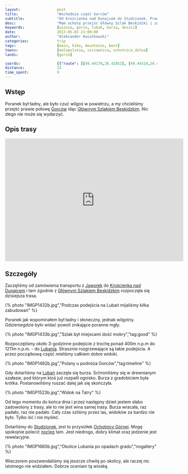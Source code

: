 ```yaml
---
layout:                 post
title:                  "Wschodnia część Gorców"
subtitle:               "Od Krościenka nad Dunajcem do Studzionek. Prawie połowa Głównego Szlaku Beskidzkiego w Gorcach."
desc:                   "Mam ochotę przejść Główny Szlak Beskidzki i zobaczyć Gorce. Dlatego druga część tej majówki była właśnie w Gorcach. Czekało na nas solidne podejście bo 800m na Lubań a dalej tylko 400m tego dnia. Nie myśleliśmy o tym, jak pogoda się popsuje."
keywords:               [wiosna, gorce, lubań, burza, deszcz]
date:                   2013-05-03 21:00:00
author:                 "Aleksander Kwiatkowski"
categories:             trip
tags:                   [main, hike, mountains, best]
towns:                  [malopolskie, szczawnica, ochotnica_dolna]
lands:                  [gorce]

coords:                 [{"route": [[49.44170,20.42852], [49.44510,20.41582], [49.46731,20.39951], [49.46848,20.38938], [49.48900,20.33951], [49.49240,20.27154], [49.49670,20.25969], [49.49146,20.23188], [49.49491,20.21394]], "type": "hike"}, {"route": [[49.40592,20.54746], [49.41592,20.51527], [49.42050,20.50008], [49.42736,20.46789], [49.42664,20.44437], [49.44193,20.43107]], "type": "bus"}]
distance:               22
time_spent:             9
---
```


[wiki-gorce]:           https://pl.wikipedia.org/wiki/Gorce
[wiki-gsb]:             https://pl.wikipedia.org/wiki/G%C5%82%C3%B3wny_Szlak_Beskidzki
[wiki-luban]:           https://pl.wikipedia.org/wiki/Luba%C5%84_(Gorce)
[wiki-jaworki]:         https://pl.wikipedia.org/wiki/Jaworki
[wiki-kroscienko]:      https://pl.wikipedia.org/wiki/Kro%C5%9Bcienko_nad_Dunajcem
[wiki-studzionki]:      https://pl.wikipedia.org/wiki/Studzionki_(Gorce)
[wiki-ochotnica]:       https://pl.wikipedia.org/wiki/Ochotnica_G%C3%B3rna

[studzinki-nocleg]:     http://www.studzionki.szansa.org.pl/

Wstęp
-----

Poranek był ładny, ale było czuć wilgoś w powietrzu, a my chcieliśmy przejść prawie połowę [Gorców][wiki-gorce] idąc
[Głównym Szlakiem Beskidzkim][wiki-gsb]. Nic złego nie może się wydarzyć.

Opis trasy
----------

<iframe height='405' width='590' frameborder='0' allowtransparency='true' scrolling='no' src='https://www.strava.com/activities/333336213/embed/18cae72b13e9a3da160961026cda68ef2108c313'></iframe>

Szczegóły
---------

Zaczęliśmy od zamówienia transportu z [Jaworek][wiki-jaworki] do [Krościenka nad Dunajcem][wiki-kroscienko] i tam
zgodnie z [Głównym Szlakiem Beskidzkim][wiki-gsb] rozpoczęła się dzisiejsza trasa.

{% photo "IMGP1432b.jpg","Podczas podejścia na Lubań mijaliśmy kilka zabudowań" %}

Poranek jak wspominałem był ładny
i słoneczny, jednak wilgotny. Gdzieniegdzie było widać powoli znikające poranne mgły.

{% photo "IMGP1433b.jpg","Szlak był miejscami dość mokry","tag:good" %}

Rozpoczęliśmy około 3-godzinne podejście z trochę ponad 400m n.p.m do 1211m n.p.m. - do [Lubania][wiki-luban].
Strasznie rozgrzewające są takie podejścia. A przez początkową część mieliśmy całkiem dobre widoki.

{% photo "IMGP1482b.jpg","Polany u podnóża Gorców","tag:timeline" %}

Gdy dotarliśmy na [Lubań][wiki-luban] zaczęła się burza. Schroniliśmy się w drewnianym szałasie, pod którym
ktoś już rozpalił ognisko. Burza z gradobiciem była krótka. Postanowiliśmy ruszać dalej jak się skończyła.

{% photo "IMGP1523b.jpg","Widok na Tatry" %}

Od tego momentu do końca dnia i przez następny dzień jestem słabo zadowolony z trasy, ale to nie jest wina samej trasy.
Burza wracała, raz padało, raz nie padało. Cały czas szliśmy przez las, widoków za bardzo nie było. Tylko iść
i nie myśleć.

Dotarliśmy do [Studzionek][wiki-studzionki], jest to przysiółek [Ochotnicy Górnej][wiki-ochotnica].
Mogę spokojnie polecić [nocleg][studzinki-nocleg] tam. Jest niedrogo, dobry klimat oraz
jedzenie jest rewelacyjne.

{% photo "IMGP1660b.jpg","Okolice Lubania po opadach gradu","nogallery" %}

Wieczorem poszwendaliśmy się jeszcze chwilę po okolicy, ale raczej nic istotnego nie widziałem.
Dobrze oceniam tą wioskę.
